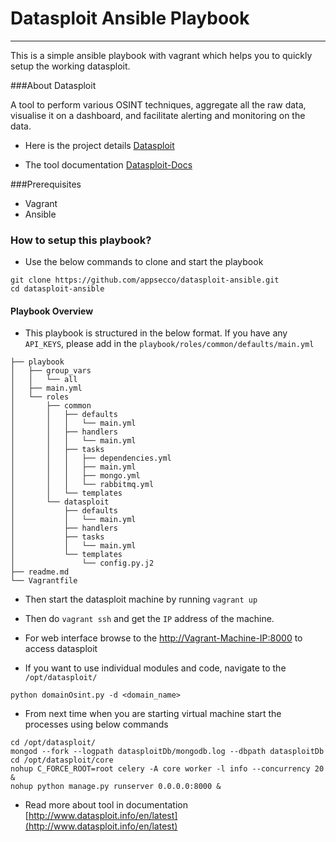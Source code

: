 # Datasploit Ansible Playbook

---

This is a simple ansible playbook with vagrant which helps you to quickly setup the working datasploit.

###About Datasploit

A tool to perform various OSINT techniques, aggregate all the raw data, visualise it on a dashboard, and facilitate alerting and monitoring on the data.

- Here is the project details [Datasploit](https://github.com/upgoingstar/datasploit)

- The tool documentation [Datasploit-Docs](http://datasploit.readthedocs.io/en/latest/)

###Prerequisites

- Vagrant
- Ansible


### How to setup this playbook?

- Use the below commands to clone and start the playbook

```
git clone https://github.com/appsecco/datasploit-ansible.git
cd datasploit-ansible
```

#### Playbook Overview

- This playbook is structured in the below format. If you have any `API_KEYS`, please add in the `playbook/roles/common/defaults/main.yml`

```
├── playbook
│   ├── group_vars
│   │   └── all
│   ├── main.yml
│   └── roles
│       ├── common
│       │   ├── defaults
│       │   │   └── main.yml
│       │   ├── handlers
│       │   │   └── main.yml
│       │   ├── tasks
│       │   │   ├── dependencies.yml
│       │   │   ├── main.yml
│       │   │   ├── mongo.yml
│       │   │   └── rabbitmq.yml
│       │   └── templates
│       └── datasploit
│           ├── defaults
│           │   └── main.yml
│           ├── handlers
│           ├── tasks
│           │   └── main.yml
│           └── templates
│               └── config.py.j2
├── readme.md
└── Vagrantfile
```


- Then start the datasploit machine by running `vagrant up`

- Then do `vagrant ssh` and get the `IP` address of the machine.

- For web interface browse to the [http://Vagrant-Machine-IP:8000](http://Vagrant-Machine-IP:8000) to access datasploit

- If you want to use individual modules and code, navigate to the `/opt/datasploit/`

```
python domainOsint.py -d <domain_name>
```

- From next time when you are starting virtual machine start the processes using below commands

```
cd /opt/datasploit/
mongod --fork --logpath datasploitDb/mongodb.log --dbpath datasploitDb
cd /opt/datasploit/core
nohup C_FORCE_ROOT=root celery -A core worker -l info --concurrency 20 & 
nohup python manage.py runserver 0.0.0.0:8000 &
```

- Read more about tool in documentation [http://www.datasploit.info/en/latest](http://www.datasploit.info/en/latest)

